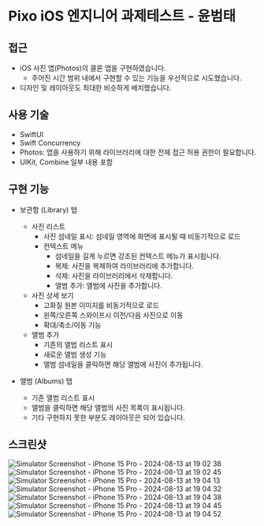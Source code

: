 # Pixo iOS 엔지니어 과제테스트 - 윤범태

## 접근
- iOS 사진 앱(Photos)의 클론 앱을 구현하였습니다.
  - 주어진 시간 범위 내에서 구현할 수 있는 기능을 우선적으로 시도했습니다. 
- 디자인 및 레이아웃도 최대한 비슷하게 배치했습니다.

## 사용 기술
- SwiftUI
- Swift Concurrency
- Photos: 앱을 사용하기 위해 라이브러리에 대한 전체 접근 허용 권한이 필요합니다.
- UIKit, Combine 일부 내용 포함

## 구현 기능
- 보관함 (Library) 탭
  - 사진 리스트
    - 사진 섬네일 표시: 섬네일 영역에 화면에 표시될 때 비동기적으로 로드
    - 컨텍스트 메뉴
      - 섬네일을 길게 누르면 강조된 컨텍스트 메뉴가 표시됩니다.
      - 복제: 사진을 복제하여 라이브러리에 추가합니다.
      - 삭제: 사진을 라이브러리에서 삭제합니다.
      - 앨범 추가: 앨범에 사진을 추가합니다.
  - 사진 상세 보기
    - 고화질 원본 이미지를 비동기적으로 로드
    - 왼쪽/오른쪽 스와이프시 이전/다음 사진으로 이동
    - 확대/축소/이동 기능
  - 앨범 추가
    - 기존의 앨범 리스트 표시
    - 새로운 앨범 생성 기능
    - 앨범 섬네일을 클릭하면 해당 앨범에 사진이 추가됩니다.

- 앨범 (Albums) 탭
  - 기존 앨범 리스트 표시
  - 앨범을 클릭하면 해당 앨범의 사진 목록이 표시됩니다.
  - 기타 구현하지 못한 부분도 레이아웃은 되어 있습니다.
 
## 스크린샷


![Simulator Screenshot - iPhone 15 Pro - 2024-08-13 at 19 02 38](https://github.com/user-attachments/assets/329aa7ad-da20-4d74-b917-102bf2358fd5)
![Simulator Screenshot - iPhone 15 Pro - 2024-08-13 at 19 02 45](https://github.com/user-attachments/assets/edc8d173-96a7-4a97-b06a-8b42423882e7)
![Simulator Screenshot - iPhone 15 Pro - 2024-08-13 at 19 04 13](https://github.com/user-attachments/assets/db14fd76-7ae5-41e4-b233-8c40c176d693)
![Simulator Screenshot - iPhone 15 Pro - 2024-08-13 at 19 04 32](https://github.com/user-attachments/assets/81fa6ba4-0ca7-4544-b5ed-c0db680c68f2)
![Simulator Screenshot - iPhone 15 Pro - 2024-08-13 at 19 04 38](https://github.com/user-attachments/assets/ba435975-ecf3-4e9f-8923-b7dd2354a575)
![Simulator Screenshot - iPhone 15 Pro - 2024-08-13 at 19 04 45](https://github.com/user-attachments/assets/aafa7db8-9440-4225-beef-14bd9abbf49b)
![Simulator Screenshot - iPhone 15 Pro - 2024-08-13 at 19 04 52](https://github.com/user-attachments/assets/dba3a0e8-2776-447e-b286-befca234a347)
